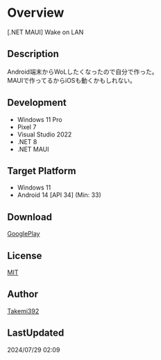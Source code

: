# Overview
\[.NET MAUI\] Wake on LAN

## Description
Android端末からWoLしたくなったので自分で作った。  
MAUIで作ってるからiOSも動くかもしれない。

## Development
+ Windows 11 Pro
+ Pixel 7
+ Visual Studio 2022
+ .NET 8
+ .NET MAUI

## Target Platform
+ Windows 11
+ Android 14 \[API 34\] \(Min: 33\)

## Download
[GooglePlay](https://play.google.com/store/apps/details?id=com.takemi.x392.wol)

## License
[MIT](https://github.com/Takemi392/Project.20221123.1434/blob/main/LICENSE)

## Author
[Takemi392](https://github.com/Takemi392)

## LastUpdated
2024/07/29 02:09
